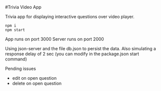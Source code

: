 #Trivia Video App

Trivia app for displaying interactive questions over video player.

```
npm i
npm start
```

App runs on port 3000
Server runs on port 2000

Using json-server and the file db.json to persist the data. Also simulating a response delay of 2 sec (you can modify in the package.json start command)

Pending issues

- edit on open question
- delete on open question
